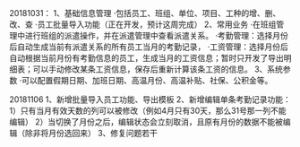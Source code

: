 20181031：
1、基础信息管理
    ·包括员工、班组、单位、项目、工种的增、删、改、查
    ·员工批量导入功能（正在开发，预计这周完成）
2、常用业务
    ·在班组管理中进行班组的派遣操作，并在派遣管理中查看派遣关系。
    ·考勤管理：选择月份后自动生成当前有派遣关系的所有员工当月的考勤记录，
    ·工资管理：选择月份后自动根据当前月份有考勤信息的员工，生成当月的工资信息；暂时只开发了导出明细表；可以手动修改某条工资信息，保存后重新计算该条工资的信息。
3、系统参数
    ·可以配置假期日期、加班日期、高温月份、高温补贴、社保、公积金等。


20181106
1、新增批量导入员工功能、导出模板
2、新增编辑单条考勤记录功能：
	1）只有当月有效天数的列可以被修改（例如4月只有30天，那么31号那一列不能编辑）
	2）当切换了月份之后，编辑状态会立刻取消，且原有月份的数据不能被编辑（除非将月份选回来）
3、修复问题若干